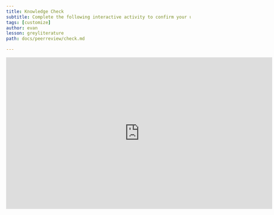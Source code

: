 ```yaml
---
title: Knowledge Check
subtitle: Complete the following interactive activity to confirm your understanding.
tags: [customize]
author: evan
lesson: greyliterature
path: docs/peerreview/check.md

---
```


<iframe src="https://h5pstudio.ecampusontario.ca/h5p/24800/embed" width="727" height="414" frameborder="0" allowfullscreen="allowfullscreen"></iframe><script src="https://h5pstudio.ecampusontario.ca/modules/contrib/h5p/vendor/h5p/h5p-core/js/h5p-resizer.js" charset="UTF-8"></script>